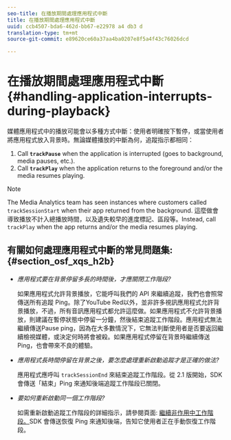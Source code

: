 ```yaml
---
seo-title: 在播放期間處理應用程式中斷
title: 在播放期間處理應用程式中斷
uuid: ccb4507-bda6-462d-bb67-e22978 a4 db3 d
translation-type: tm+mt
source-git-commit: e89620ce60a37aa4ba0207e8f5a4f43c76026dcd

---
```



# 在播放期間處理應用程式中斷{#handling-application-interrupts-during-playback}

媒體應用程式中的播放可能會以多種方式中斷：使用者明確按下暫停，或當使用者將應用程式放入背景時。無論媒體播放的中斷為何，追蹤指示都相同：

1. Call **`trackPause`** when the application is interrupted (goes to background, media pauses, etc.).
1. Call **`trackPlay`** when the application returns to the foreground and/or the media resumes playing.

>[!NOTE]
>
>The Media Analytics team has seen instances where customers called `trackSessionStart` when their app returned from the background. 這麼做會導致播放不計入總播放時間，以及遺失較早的進度標記、區段等。Instead, call `trackPlay` when the app returns and/or the media resumes playing.

## 有關如何處理應用程式中斷的常見問題集: {#section_osf_xqs_h2b}

* _應用程式要在背景停留多長的時間後，才應關閉工作階段?_

   如果應用程式允許背景播放，它能呼叫我們的 API 來繼續追蹤，我們也會照常傳送所有追蹤 Ping。除了YouTube Red以外，並非許多視訊應用程式允許背景播放，不過，所有音訊應用程式都允許這麼做。如果應用程式不允許背景播放，則建議在暫停狀態中停留一分鐘，然後結束追蹤工作階段。應用程式無法繼續傳送Pause ping，因為在大多數情況下，它無法判斷使用者是否要返回繼續檢視媒體，或決定何時將會被殺。如果應用程式停留在背景時繼續傳送 Ping，也會帶來不良的體驗。

* _應用程式長時間停留在背景之後，要怎麼處理重新啟動追蹤才是正確的做法?_

   應用程式應呼叫 `trackSessionEnd` 來結束追蹤工作階段。從 2.1 版開始，SDK 會傳送「結束」Ping 來通知後端追蹤工作階段已關閉。

* _要如何重新啟動同一個工作階段?_

   如需重新啟動追蹤工作階段的詳細指示，請參閱頁面: [
繼續非作用中工作階段。](/help/sdk-implement/cookbook/resuming-inactive.md)SDK 會傳送恢復 Ping 來通知後端，告知它使用者正在手動恢復工作階段。

